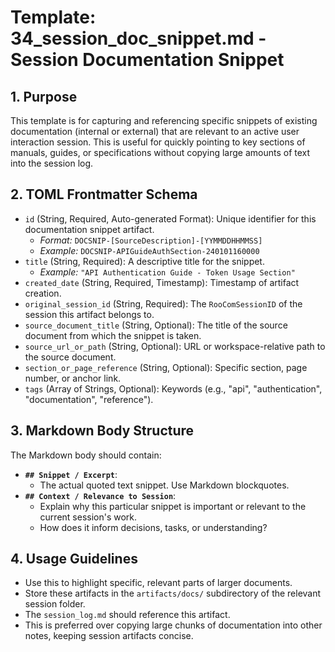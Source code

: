 # Template: 34_session_doc_snippet.md - Session Documentation Snippet

## 1. Purpose

This template is for capturing and referencing specific snippets of existing documentation (internal or external) that are relevant to an active user interaction session. This is useful for quickly pointing to key sections of manuals, guides, or specifications without copying large amounts of text into the session log.

## 2. TOML Frontmatter Schema

*   `id` (String, Required, Auto-generated Format): Unique identifier for this documentation snippet artifact.
    *   *Format:* `DOCSNIP-[SourceDescription]-[YYMMDDHHMMSS]`
    *   *Example:* `DOCSNIP-APIGuideAuthSection-240101160000`
*   `title` (String, Required): A descriptive title for the snippet.
    *   *Example:* `"API Authentication Guide - Token Usage Section"`
*   `created_date` (String, Required, Timestamp): Timestamp of artifact creation.
*   `original_session_id` (String, Required): The `RooComSessionID` of the session this artifact belongs to.
*   `source_document_title` (String, Optional): The title of the source document from which the snippet is taken.
*   `source_url_or_path` (String, Optional): URL or workspace-relative path to the source document.
*   `section_or_page_reference` (String, Optional): Specific section, page number, or anchor link.
*   `tags` (Array of Strings, Optional): Keywords (e.g., "api", "authentication", "documentation", "reference").

## 3. Markdown Body Structure

The Markdown body should contain:

*   **`## Snippet / Excerpt`**:
    *   The actual quoted text snippet. Use Markdown blockquotes.
*   **`## Context / Relevance to Session`**:
    *   Explain why this particular snippet is important or relevant to the current session's work.
    *   How does it inform decisions, tasks, or understanding?

## 4. Usage Guidelines

*   Use this to highlight specific, relevant parts of larger documents.
*   Store these artifacts in the `artifacts/docs/` subdirectory of the relevant session folder.
*   The `session_log.md` should reference this artifact.
*   This is preferred over copying large chunks of documentation into other notes, keeping session artifacts concise.